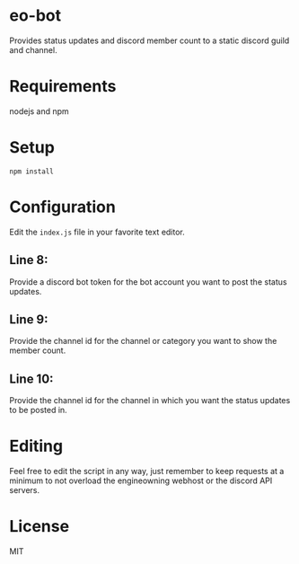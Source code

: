 # eo-bot
Provides status updates and discord member count to a static discord guild and channel.

# Requirements
nodejs and npm

# Setup
`npm install`

# Configuration
Edit the `index.js` file in your favorite text editor.

## Line 8:
Provide a discord bot token for the bot account you want to post the status updates.

## Line 9:
Provide the channel id for the channel or category you want to show the member count.

## Line 10:
Provide the channel id for the channel in which you want the status updates to be posted in.

# Editing
Feel free to edit the script in any way, just remember to keep requests at a minimum to not
overload the engineowning webhost or the discord API servers.

# License
MIT

